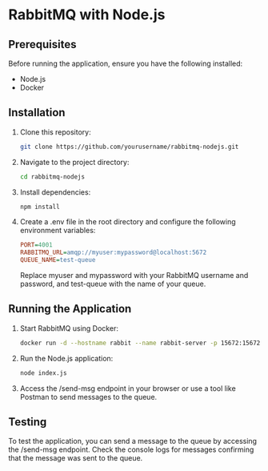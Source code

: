 # RabbitMQ with Node.js

## Prerequisites
Before running the application, ensure you have the following installed:

- Node.js
- Docker

## Installation
1. Clone this repository:

    ```bash
    git clone https://github.com/yourusername/rabbitmq-nodejs.git
    ```

2. Navigate to the project directory:

    ```bash
    cd rabbitmq-nodejs
    ```

3. Install dependencies:

    ```bash
    npm install
    ```

4. Create a .env file in the root directory and configure the following environment variables:

    ```ini
    PORT=4001
    RABBITMQ_URL=amqp://myuser:mypassword@localhost:5672
    QUEUE_NAME=test-queue
    ```

    Replace myuser and mypassword with your RabbitMQ username and password, and test-queue with the name of your queue.

## Running the Application
1. Start RabbitMQ using Docker:

    ```bash
    docker run -d --hostname rabbit --name rabbit-server -p 15672:15672 -p 5672:5672 rabbitmq:3.11.11-management
    ```

2. Run the Node.js application:

    ```bash
    node index.js
    ```

3. Access the /send-msg endpoint in your browser or use a tool like Postman to send messages to the queue.

## Testing
To test the application, you can send a message to the queue by accessing the /send-msg endpoint. Check the console logs for messages confirming that the message was sent to the queue.
